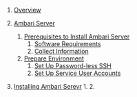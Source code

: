 1. [Overview](https://github.com/acceldata-io/odpdocumentation/wiki/Overview)
1. [Ambari Server](https://github.com/acceldata-io/odpdocumentation/wiki/Ambari-Server)
    1. [Prerequisites to Install Ambari Server](https://github.com/acceldata-io/odpdocumentation/wiki/Prerequisites-to-Install-Ambari-Server)
        1. [Software Requirements](https://github.com/acceldata-io/odpdocumentation/wiki/Software-Requirements)
        2. [Collect Information](https://github.com/acceldata-io/odpdocumentation/wiki/Collect-Information)
    2. [Prepare Environment](https://github.com/acceldata-io/odpdocumentation/wiki/Prepare-Environment)
        1. [Set Up Password-less SSH](https://github.com/acceldata-io/odpdocumentation/wiki/Set-Up-Password-less-SSH)
        2. [Set Up Service User Accounts](https://github.com/acceldata-io/odpdocumentation/wiki/Set-Up-Service-User-Accounts)
       
2. [Installing Ambari Serevr](https://github.com/acceldata-io/odpdocumentation/wiki/Installing-Ambari-Server)
    1. 
    2. 



